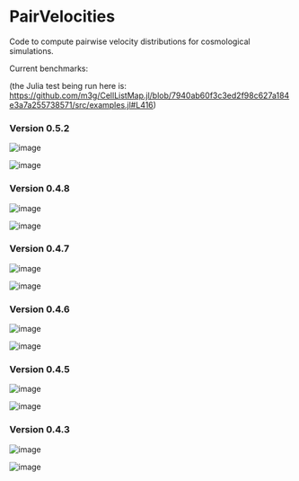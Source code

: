 # PairVelocities

Code to compute pairwise velocity distributions for cosmological simulations.

Current benchmarks:

(the Julia test being run here is: https://github.com/m3g/CellListMap.jl/blob/7940ab60f3c3ed2f98c627a184e3a7a255738571/src/examples.jl#L416)

### Version 0.5.2

![image](./data/cd_v0.5.2.png)

![image](./data/cv_v0.5.2.png)

### Version 0.4.8

![image](./data/cd_v0.4.8.png)

![image](./data/cv_v0.4.8.png)

### Version 0.4.7

![image](./data/cd_v0.4.7.png)

![image](./data/cv_v0.4.7.png)

### Version 0.4.6

![image](./data/cd_v0.4.6.png)

![image](./data/cv_v0.4.6.png)

### Version 0.4.5

![image](./data/cd_v0.4.5.png)

![image](./data/cv_v0.4.5.png)

### Version 0.4.3

![image](./data/cd_v0.4.3.png)

![image](./data/cv_v0.4.3.png)


